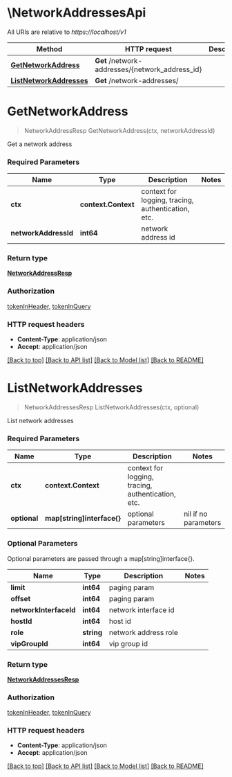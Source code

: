 # \NetworkAddressesApi

All URIs are relative to *https://localhost/v1*

Method | HTTP request | Description
------------- | ------------- | -------------
[**GetNetworkAddress**](NetworkAddressesApi.md#GetNetworkAddress) | **Get** /network-addresses/{network_address_id} | 
[**ListNetworkAddresses**](NetworkAddressesApi.md#ListNetworkAddresses) | **Get** /network-addresses/ | 


# **GetNetworkAddress**
> NetworkAddressResp GetNetworkAddress(ctx, networkAddressId)


Get a network address

### Required Parameters

Name | Type | Description  | Notes
------------- | ------------- | ------------- | -------------
 **ctx** | **context.Context** | context for logging, tracing, authentication, etc.
  **networkAddressId** | **int64**| network address id | 

### Return type

[**NetworkAddressResp**](NetworkAddressResp.md)

### Authorization

[tokenInHeader](../README.md#tokenInHeader), [tokenInQuery](../README.md#tokenInQuery)

### HTTP request headers

 - **Content-Type**: application/json
 - **Accept**: application/json

[[Back to top]](#) [[Back to API list]](../README.md#documentation-for-api-endpoints) [[Back to Model list]](../README.md#documentation-for-models) [[Back to README]](../README.md)

# **ListNetworkAddresses**
> NetworkAddressesResp ListNetworkAddresses(ctx, optional)


List network addresses

### Required Parameters

Name | Type | Description  | Notes
------------- | ------------- | ------------- | -------------
 **ctx** | **context.Context** | context for logging, tracing, authentication, etc.
 **optional** | **map[string]interface{}** | optional parameters | nil if no parameters

### Optional Parameters
Optional parameters are passed through a map[string]interface{}.

Name | Type | Description  | Notes
------------- | ------------- | ------------- | -------------
 **limit** | **int64**| paging param | 
 **offset** | **int64**| paging param | 
 **networkInterfaceId** | **int64**| network interface id | 
 **hostId** | **int64**| host id | 
 **role** | **string**| network address role | 
 **vipGroupId** | **int64**| vip group id | 

### Return type

[**NetworkAddressesResp**](NetworkAddressesResp.md)

### Authorization

[tokenInHeader](../README.md#tokenInHeader), [tokenInQuery](../README.md#tokenInQuery)

### HTTP request headers

 - **Content-Type**: application/json
 - **Accept**: application/json

[[Back to top]](#) [[Back to API list]](../README.md#documentation-for-api-endpoints) [[Back to Model list]](../README.md#documentation-for-models) [[Back to README]](../README.md)

